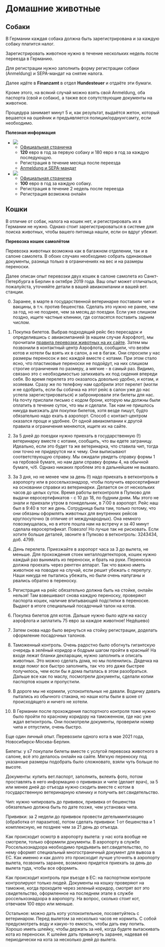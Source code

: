 # Домашние животные
## Собаки

В Германии каждая собака должна быть зарегистрирована и за каждую собаку платится налог.

Зарегистрировать животное нужно в течение нескольких недель после переезда в Германию.

Для регистрации нужно заполнить форму регистрации собаки (Anmeldung) и SEPA-мандат на снятие налога.

Далее идёте в **Finanzamt** в отдел **Hundesteuer** и отдаёте эти бумаги.

Кроме этого, на всякий случай можно взять свой Anmeldung, оба паспорта (свой и собаки), а также все сопутствующие документы на животное.

Процедура занимает минут 5 и, как результат, выдаётся жетон, который вешается на ошейник и предъявляется полиции/орднунгсамту, если необходимо.


**Полезная информация**

* ![](files/be.png)
  * [Официальная страничка](https://service.berlin.de/dienstleistung/121494/)
  * **120** евро в год за первую собаку и 180 евро в год за каждую последующую.
  * Регистрация в течение месяца после переезда
  * [Anmeldung и SEPA-мандат](http://www.berlin.de/sen/finanzen/steuern/downloads/artikel.9740.php)
* ![](files/mu.png)
  * [Официальная страничка](https://stadt.muenchen.de/infos/hundesteuer.html)
  * **100** евро в год за каждую собаку.
  * Регистрация в течение 2 недель после переезда
  * Регистрация возможна онлайн
  
## Кошки

В отличие от собак, налога на кошек нет, и регистрировать их в Германии не нужно. Однако стоит зарегистрироваться в системе для поиска животных, чтобы вашего питомца нашли, если он вдруг убежит.

**Перевозка кошек самолётом**

Перевозка животных возможна как в багажном отделении, так и в салоне самолета. В обоих случаях необходимо собрать одинаковые документы, разница только в ограничениях на вес и на размеры переноски.

Далее описан опыт перевозки двух кошек в салоне самолета из Санкт-Петербурга в Берлин в октябре 2019 года. Ваш опыт может отличаться, пожалуйста, уточняйте детали в вашей авиакомпании и вашей вет. станции. 

0. Заранее, в марте в государственной ветеринарке поставили чип и вакцины, в т.ч. против бешенства. Сделать это нужно не ранее, чем за год, но не позднее, чем за месяц до поездки. Если уже слишком поздно, ищите частные клиники, где согласятся поставить задним числом. 

1. Покупка билетов. Выбрав подходящий рейс без пересадок и определившись с авиакомпанией (в нашем случае Аэрофлот), мы прочитали [правила перевозки животных на их сайте](https://www.aeroflot.ru/de-ru/information/preparation/special_transportation/animals). Затем мы позвонили в контактный центр Аэрофлота, сообщили, что везём котов и хотели бы взять их в салон, а не в багаж. Они спросили у нас размеры переносок и вес каждой вместе с котами. При этом стало ясно, что пластиковые переноски не подойдут, на них слишком строгие ограничения по размеру, а мягкие - в самый раз. Видимо, связано это с необходимостью запихивать их под сидения впереди себя. Во время перелета это оказалось довольно удобно, и котам, и хозяевам. Сразу же по телефону нам одобрили этот перелет (могли и не одобрить, если бы собачка на этот рейс в салон уже до нас успела зарегистрироваться) и забронировали эти билеты для нас. На почту прислали письмо с кодом брони, которую мы должны были оплатить в течение суток, что мы и сделали. Так нам не пришлось никуда выезжать для покупки билетов, хотя везде пишут, будто обязательно надо ехать в аэропорт. Способ с контакт-центром оказался проще и удобнее. От одной авиакомпании к другой правила и ограничения меняются, ищите их на сайте. 

2. За 5 дней до поездки нужно приехать в государственную (!) ветеринарку вместе с котами, сообщить, что вы едете заграницу. Идеально, если это будет та же ветеринарка, что ставила чип, тогда они точно не придерутся ни к чему. Они выписывают соответствующую справку. Мы ожидали увидеть справку формы 1 на гербовой бумаге, но нам дали справку формы 4, на обычной бумаге, ч/б. Однако никаких проблем это в дальнейшем не вызвало.

4. За 3 дня, но не менее чем за день (!) надо приехать в ветконтроль в аэропорту или в россельхознадзор, чтобы получить евросертификат на основании справки из ветеринарки. Делается он от нескольких часов до целых суток. Время работы ветконтроля в Пулково для выдачи евросертификатов - с 10 до 18, по будним дням. Мы этого не знали и приехали утром в понедельник, в 7:00 в аэропорт. Рейс наш был в 9:40 в тот же день. Сотрудница была там, только потому, что они обязаны оформлять животных для внутренних рейсов круглосуточно (в отличие от международных). Она немного повозмущалась, но в итоге пошла нам на встречу и за 40 минут сделала евросертификат. Повезло! Но лучше так не рисковать. Если хотите больше деталей, звоните в Пулково в ветконтроль: 3243434, доб. 4799.

5. День перелета. Приезжайте в аэропорт часа за 3 до вылета, не меньше. Для прохождения стоек металлодетекторов, кошек нужно каждый раз вынимать из переноски, и брать на руки. Переноска должна проехать через рентген аппарат. Так что важно иметь животное на поводке на случай, если решит убежать с перепугу. Наши никуда не пытались убежать, но были очень напуганы и рвались обратно в переноску.

6. Регистрация на рейс обязательно должна быть на стойке, онлайн нельзя! Там взвешивают снова каждую переноску, проверяют паспорта кошек, наличие впитывающей подстилки в переноске. Выдают в итоге специальный посадочный талон на котов.

7. Покупка билетов для котов. Дальше нужно было идти на кассу аэрофлота и заплатить 75 евро за каждое животное! Недёшево)

8. Затем снова надо было вернуться на стойку регистрации, доделать оформление посадочных талонов. 

9. Таможенный контроль. Очень радостно было обогнуть гигантскую очередь в зелёный коридор и бодрым шагом пройти в красный! На входе лежат бланки декларации, нужно заполнить и описать животных. Это можно сделать дома, но мы поленились. Дядечка на входе помог все быстро заполнить, так что это даже быстрее получилось, чем если бы я дома пыталась в этом разобраться. Дальше все как по маслу, посмотрели документы, сделали копии паспортов кошек и пропустили.

10. В дороге мы не кормили, успокоительных не давали. Водичку давать пытались из обычного стакана, но наши коты были в шоке от происходящего и ничего не хотели. 

11. В Германии после прохождения паспортного контроля тоже нужно было пройти по красному коридору на таможенном, где нас уже ждал ветконтроль. Они посмотрели документы, проверили номер чипа и отпустили, очень быстро.

Еще один личный опыт. Перевозили одного кота в мае 2021 года, Новосибирск-Москва-Берлин.

Билеты: у s7 покупали билеты вместе с услугой перевозка животного в салоне, всё это делалось онлайн на сайте. Мягкую переноску под указанные размеры подобрать было сложновато, взяли чуть больше по высоте.

Документы: купить вет.паспорт, заполнить, вклеить фото, потом проставлять в него информацию о прививках и чипе (делает врач), за 5 или менее дней до отъезда нужно сходить вместе с котом в государственную ветеринарную клинику и получить вет.свидетельство.

Чип: нужно чипировать до прививок, прививка от бешенства обязательно должна быть по дате позже, чем установка чипа.

Прививки: за 2 недели до прививок провести дегельминтизацию (обработка от паразитов), потом сделать прививки: 1 от бешенства и 1 комплексную, не позднее чем за 21 день до отъезда.

Как происходит осмотр в аэропорту вылета: у нас кота вообще не смотрели, только оформили документы. В аэропорту в службе Россельхознадзора необходимо предъявить вет.свидетельство, по нему оформят специальный многостраничный документ для вывоза в ЕС. Как именно и как долго это происходит лучше уточнять в аэропорту вылета, позвонить заранее, возможно придется приехать за день до вылета туда, чтобы все оформить.

Как происходит контроль при въезде в ЕС: на паспортном контроле контролируют только людей. Документы на кошку проверяют на таможне, когда проходите через зеленый коридор, смотрят вот это свидетельство, оформленное на последнем этапе в службе россельхознадзора в аэропорту. На вопрос, сколько стоит кот, отвечаем 100 евро или меньше.

Остальное: можно дать коту успокоительное, посоветуйтесь с ветеринаром. Перед вылетом за несколько часов не кормить. С собой предусмотреть воду и какую-то емкость, чтобы дать ему попить. Хорошо иметь шлейку, чтобы держать за неё, когда будете вытаскивать кота из переноски. К шлейке дать привыкнуть заранее, надевая её периодически на кота за несколько дней до вылета.   

